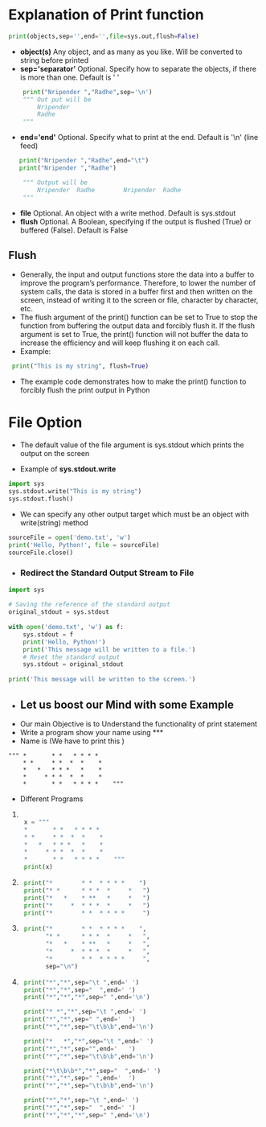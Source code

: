 # Explanation of Print function 
```python
print(objects,sep='',end='',file=sys.out,flush=False)
```
* **object(s)**	Any object, and as many as you like. Will be converted to string before printed
* **sep='separator'** Optional. Specify how to separate the objects, if there is more than one. Default is ' '

```python
    print("Nripender ","Radhe",sep='\n')
    """ Out put will be 
        Nripender
        Radhe
    """
```

* **end='end'**	Optional. Specify what to print at the end. Default is '\n' (line feed)
```python
   print("Nripender ","Radhe",end="\t")
   print("Nripender ","Radhe")

    """ Output will be 
        Nripender  Radhe        Nripender  Radhe
    """
```
* **file**	Optional. An object with a write method. Default is sys.stdout
* **flush**	Optional. A Boolean, specifying if the output is flushed (True) or buffered (False). Default is False

## Flush 
* Generally, the input and output functions store the data into a buffer to improve the program’s performance. Therefore, to lower the number of system calls, the data is stored in a buffer first and then written on the screen, instead of writing it to the screen or file, character by character, etc.
* The flush argument of the print() function can be set to True to stop the function from buffering the output data and forcibly flush it. If the flush argument is set to True, the print() function will not buffer the data to increase the efficiency and will keep flushing it on each call.
* Example:
```python
 print("This is my string", flush=True)
```
* The example code demonstrates how to make the print() function to forcibly flush the print output in Python
# File Option
* The default value of the file argument is sys.stdout which prints the output on the screen

* Example of **sys.stdout.write**
``` python
import sys
sys.stdout.write("This is my string")
sys.stdout.flush()
```
* We can specify any other output target which must be an object with write(string) method

```python
sourceFile = open('demo.txt', 'w')
print('Hello, Python!', file = sourceFile)
sourceFile.close()
```
* ### Redirect the Standard Output Stream to File

```python
import sys
 
# Saving the reference of the standard output
original_stdout = sys.stdout    
 
with open('demo.txt', 'w') as f:
    sys.stdout = f 
    print('Hello, Python!')
    print('This message will be written to a file.')
    # Reset the standard output
    sys.stdout = original_stdout 
 
print('This message will be written to the screen.')
```



* ## Let us boost our Mind with some Example
* Our main Objective is to Understand the functionality of print statement
* Write a program show your name using ***
* Name is (We have to print this )
```
""" *       * *   * * * *
    * *     * *  *  *    *
    *   *   * * *   *    *
    *     * * *  *  *    *
    *       * *   * * * *    """
```
* Different Programs

1. ```python

    x = """ 
    *       * *   * * * *
    * *     * *  *  *    *
    *   *   * * *   *    *
    *     * * *  *  *    *
    *       * *   * * * *    """
    print(x)
    ```
1. ```python
    print("*        * *  * * * *    ")
    print("* *      * * *  *     *   ")
    print("*   *    * **   *     *   ")
    print("*     *  * * *  *     *   ")
    print("*        * *  * * * *     ")
   ```
1. ```python
    print("*        * *  * * * *    ",
          "* *      * * *  *     *   ",
          "*   *    * **   *     *   ",
          "*     *  * * *  *     *   ",
          "*        * *  * * * *     ",
          sep="\n")
    ```
1. ```python
    print("*","*",sep="\t ",end=' ')
    print("*","*",sep="  ",end=' ')
    print("*","*","*",sep=" ",end='\n')

    print("* *","*",sep="\t ",end=' ')
    print("*","*",sep=" ",end='  ')
    print("*","*",sep="\t\b\b",end='\n')

    print("*   *","*",sep="\t ",end=' ')
    print("*","*",sep="",end='   ')
    print("*","*",sep="\t\b\b",end='\n')

    print("*\t\b\b*","*",sep="  ",end=' ')
    print("*","*",sep=" ",end='  ')
    print("*","*",sep="\t\b\b",end='\n')

    print("*","*",sep="\t ",end=' ')
    print("*","*",sep="  ",end=' ')
    print("*","*","*",sep=" ",end='\n')
    ```

   